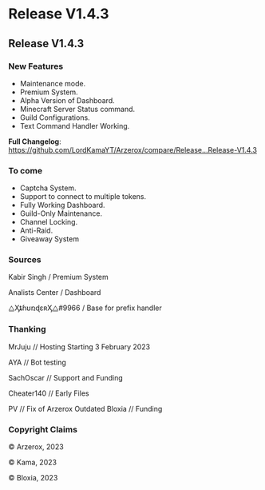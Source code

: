 # Release V1.4.3

## Release V1.4.3

### New Features

* Maintenance mode.
* Premium System.
* Alpha Version of Dashboard.
* Minecraft Server Status command.
* Guild Configurations.
* Text Command Handler Working.

**Full Changelog**: https://github.com/LordKamaYT/Arzerox/compare/Release...Release-V1.4.3

### To come

* Captcha System.
* Support to connect to multiple tokens.
* Fully Working Dashboard.
* Guild-Only Maintenance.
* Channel Locking.
* Anti-Raid.
* Giveaway System

### Sources

Kabir Singh / Premium System&#x20;

Analists Center / Dashboard&#x20;

⧋ӼȶɦʊռɖɛʀӼ⧋#9966 / Base for prefix handler

### Thanking

MrJuju // Hosting Starting 3 February 2023&#x20;

AYA // Bot testing&#x20;

SachOscar // Support and Funding&#x20;

Cheater140 // Early Files&#x20;

PV // Fix of Arzerox Outdated Bloxia // Funding

### Copyright Claims

© Arzerox, 2023&#x20;

© Kama, 2023&#x20;

© Bloxia, 2023
